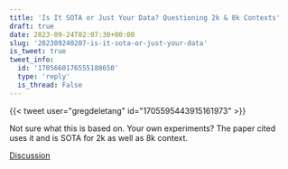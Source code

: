 ```yaml
---
title: 'Is It SOTA or Just Your Data? Questioning 2k & 8k Contexts'
draft: true
date: 2023-09-24T02:07:30+00:00
slug: '202309240207-is-it-sota-or-just-your-data'
is_tweet: true
tweet_info:
  id: '1705660176555188650'
  type: 'reply'
  is_thread: False
---
```




{{< tweet user="gregdeletang" id="1705595443915161973" >}}

Not sure what this is based on. Your own experiments? The paper cited uses it and is SOTA for 2k as well as 8k context.

[Discussion](https://x.com/sytelus/status/1705660176555188650)
